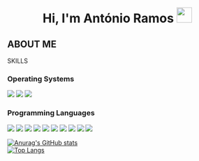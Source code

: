 <h1 align="center"><b>Hi, I'm António Ramos </b><img src="https://media.giphy.com/media/hvRJCLFzcasrR4ia7z/giphy.gif" width="35"></h1>
<h2>ABOUT ME</h2>


<p>SKILLS</p>
<p align="center">
  <h3>Operating Systems</h3>
  <div>
    <img src="https://img.shields.io/badge/Windows-0078D6?style=plastic&logo=windows&logoColor=white"/>
    <img src="https://img.shields.io/badge/Zorin%20OS-0CC1F3?style=plastic&logo=zorin&logoColor=white"/>
    <img src="https://img.shields.io/badge/Ubuntu-E95420?style=plastic&logo=ubuntu&logoColor=white"/>
  </div>
  <h3>Programming Languages</h3>
  <div>
    <img src = "https://img.shields.io/badge/C%23-239120?style=plastic&logo=c-sharp&logoColor=white"/>
    <img src = "https://img.shields.io/badge/.NET-5C2D91?style=plastic&logo=.net&logoColor=white"/>
    <img src = "https://img.shields.io/badge/C-00599C?style=plastic&logo=c&logoColor=white"/>
    <img src = "https://img.shields.io/badge/Java-ED8B00?style=plastic&logo=openjdk&logoColor=white"/>
    <img src = "https://img.shields.io/badge/Python-14354C?style=plastic&logo=python&logoColor=white"/>
    <img src = "https://img.shields.io/badge/MySQL-00000F?style=plastic&logo=mysql&logoColor=white"/>
    <img src = "https://img.shields.io/badge/HTML5-E34F26?style=plastic&logo=html5&logoColor=white"/>
    <img src = "https://img.shields.io/badge/CSS3-1572B6?style=plastic&logo=css3&logoColor=white"/>
    <img src = "https://img.shields.io/badge/PHP-777BB4?style=plastic&logo=php&logoColor=white"/>
    <img src = "ttps://img.shields.io/badge/Bootstrap-563D7C?style=plastic&logo=bootstrap&logoColor=white"/>
  </div>
</p>
 
[![Anurag's GitHub stats](https://github-readme-stats.vercel.app/api?username=tonyevolutionstar)](https://github.com/anuraghazra/github-readme-stats)<br>
[![Top Langs](https://github-readme-stats.vercel.app/api/top-langs/?username=tonyevolutionstar&layout=donut)](https://github.com/anuraghazra/github-readme-stats) 
<br>

